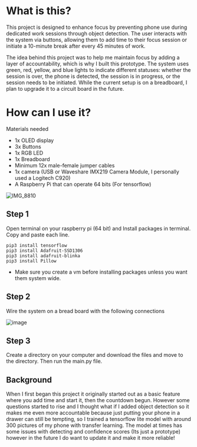 # What is this?

This project is designed to enhance focus by preventing phone use during dedicated work sessions through object detection. The user interacts with the system via buttons, allowing them to add time to their focus session or initiate a 10-minute break after every 45 minutes of work.

The idea behind this project was to help me maintain focus by adding a layer of accountability, which is why I built this prototype. The system uses green, red, yellow, and blue lights to indicate different statuses: whether the session is over, the phone is detected, the session is in progress, or the session needs to be initiated. While the current setup is on a breadboard, I plan to upgrade it to a circuit board in the future.

# How can I use it?

Materials needed
- 1x OLED display
- 3x Buttons 
- 1x RGB LED 
- 1x Breadboard
- Minimum 12x male-female jumper cables
- 1x camera (USB or Waveshare IMX219 Camera Module, I personally used a Logitech C920)
- A Raspberry Pi that can operate 64 bits (For tensorflow)

![IMG_8810](https://github.com/user-attachments/assets/ea6aba26-966b-43eb-ac72-860d29def78d)


## Step 1

Open terminal on your raspberry pi (64 bit) and Install packages in terminal. Copy and paste each line. 

```
pip3 install tensorflow
pip3 install Adafruit-SSD1306
pip3 install adafruit-blinka
pip3 install Pillow
```
* Make sure you create a vm before installing packages unless you want them system wide.

## Step 2

Wire the system on a bread board with the following connections

![image](https://github.com/user-attachments/assets/0549f27f-834c-4a5a-afdc-60422ac285a2)




## Step 3 

Create a directory on your computer and download the files and move to the directory. Then run the main.py file.

## Background

When I first began this project it originally started out as a basic feature where you add time and start it, then the countdown begun. However some questions started to rise and I thought what if I added object detection so it makes me even more accountable because just putting your phone in a drawer can still be tempting, so I trained a tensorflow lite model with around 300 pictures of my phone with transfer learning. The model at times has some issues with detecting and confidence scores (Its just a prototype) however in the future I do want to update it and make it more reliable!


